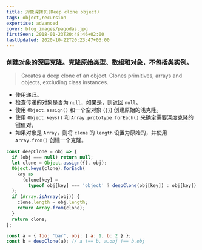 ```yaml
---
title: 对象深拷贝(Deep clone object)
tags: object,recursion
expertise: advanced
cover: blog_images/pagodas.jpg
firstSeen: 2018-01-23T20:48:46+02:00
lastUpdated: 2020-10-22T20:23:47+03:00
---
```


### 创建对象的深层克隆。克隆原始类型、数组和对象，不包括类实例。
> Creates a deep clone of an object.
> Clones primitives, arrays and objects, excluding class instances.

- 使用递归。
- 检查传递的对象是否为 `null`，如果是，则返回 `null`。
- 使用 `Object.assign()` 和一个空对象 (`{}`) 创建原始的浅克隆。
- 使用 `Object.keys()` 和 `Array.prototype.forEach()` 来确定需要深度克隆的键值对。
- 如果对象是 `Array`，则将 `clone` 的 `length` 设置为原始的，并使用 `Array.from()` 创建一个克隆。

```js
const deepClone = obj => {
  if (obj === null) return null;
  let clone = Object.assign({}, obj);
  Object.keys(clone).forEach(
    key =>
      (clone[key] =
        typeof obj[key] === 'object' ? deepClone(obj[key]) : obj[key])
  );
  if (Array.isArray(obj)) {
    clone.length = obj.length;
    return Array.from(clone);
  }
  return clone;
};
```

```js
const a = { foo: 'bar', obj: { a: 1, b: 2 } };
const b = deepClone(a); // a !== b, a.obj !== b.obj
```
